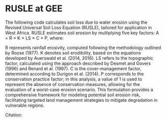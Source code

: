 # RUSLE at GEE
The following code calculates soil loss due to water erosion using the Revised Universal Soil Loss Equation (RUSLE), tailored for application in West Africa. RUSLE estimates soil erosion by multiplying five key factors: A = R × K × LS × C × P, where:

R represents rainfall erosivity, computed following the methodology outlined by Roose (1977).
K denotes soil erodibility, based on the equations developed by Auerswald et al. (2014, 2016).
LS refers to the topographic factor, calculated using the approach described by Desmet and Govers (1996) and Renard et al. (1997).
C is the cover-management factor, determined according to Durigon et al. (2014).
P corresponds to the conservation practice factor; in this analysis, a value of 1 is used to represent the absence of conservation measures, allowing for the evaluation of a worst-case erosion scenario.
This formulation provides a comprehensive framework for modeling potential soil erosion risk, facilitating targeted land management strategies to mitigate degradation in vulnerable regions.

Citation:
